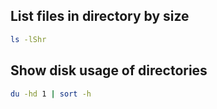 ## List files in directory by size
```bash
ls -lShr
```

## Show disk usage of directories
```bash
du -hd 1 | sort -h
```
